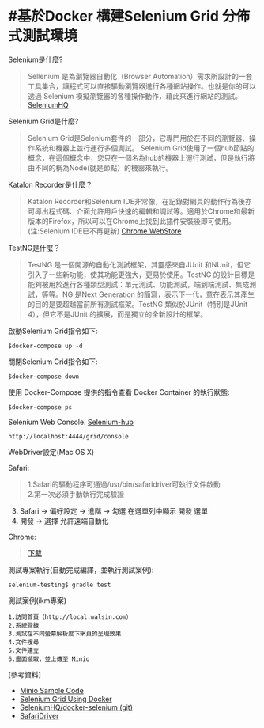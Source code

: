 #基於Docker 構建Selenium Grid 分佈式測試環境
========
Selenium是什麼?

> Sellenium 是為瀏覽器自動化（Browser Automation）需求所設計的一套工具集合，讓程式可以直接驅動瀏覽器進行各種網站操作。也就是你的可以透過 Selenium 模擬瀏覽器的各種操作動作，藉此來進行網站的測試。 [SeleniumHQ](https://www.seleniumhq.org/projects/remote-control/)

Selenium Grid是什麼?

> Selenium Grid是Selenium套件的一部分，它專門用於在不同的瀏覽器、操作系統和機器上並行運行多個測試。
Selenium Grid使用了一個hub節點的概念，在這個概念中，您只在一個名為hub的機器上運行測試，但是執行將由不同的稱為Node(就是節點）的機器來執行。

Katalon Recorder是什麼？

> Katalon  Recorder和Selenium IDE非常像，在記錄對網頁的動作行為後亦可導出程式碼、介面允許用戶快速的編輯和調試等。適用於Chrome和最新版本的Firefox，所以可以在Chrome上找到此插件安裝後即可使用。(注:Selenium IDE已不再更新)	[Chrome WebStore](https://chrome.google.com/webstore/detail/katalon-recorder-selenium/ljdobmomdgdljniojadhoplhkpialdid)

TestNG是什麼？

> TestNG 是一個開源的自動化測試框架，其靈感來自JUnit 和NUnit，但它引入了一些新功能，使其功能更強大，更易於使用。TestNG 的設計目標是能夠被用於進行各種類型測試：單元測試、功能測試，端到端測試、集成測試，等等。NG 是Next Generation 的簡寫，表示下一代，意在表示其產生的目的是要超越當前所有測試框架。TestNG 類似於JUnit（特別是JUnit 4），但它不是JUnit 的擴展，而是獨立的全新設計的框架。

啟動Selenium Grid指令如下:

    $docker-compose up -d

關閉Selenium Grid指令如下:

    $docker-compose down

使用 Docker-Compose 提供的指令查看 Docker Container 的執行狀態:

    $docker-compose ps

Selenium Web Console. [Selenium-hub]( http://localhost:4444/grid/console)

    http://localhost:4444/grid/console      

 WebDriver設定(Mac OS X)

 Safari:
> 1.Safari的驅動程序可通過/usr/bin/safaridriver可執行文件啟動  
 2.第一次必須手動執行完成驗證  
 3. Safari -> 偏好設定 -> 進階 -> 勾選 在選單列中顯示 開發 選單  
 4. 開發 -> 選擇 允許遠端自動化

 Chrome:
> [下載]( https://sites.google.com/a/chromium.org/chromedriver/downloads)  

測試專案執行(自動完成編譯，並執行測試案例):

    selenium-testing$ gradle test

測試案例(ikm專案)

    1.訪問首頁（http://local.walsin.com）
    2.系統登錄
    3.測試在不同螢幕解析度下網頁的呈現效果
    4.文件搜尋
    5.文件建立
    6.畫面擷取，並上傳至 Minio

[參考資料]

-  [Minio Sample Code](https://docs.min.io/docs/java-client-quickstart-guide.html )
-  [Selenium Grid Using Docker](https://medium.com/@amartanwar93/selenium-grid-using-docker-ab66f15c657b )
-  [SeleniumHQ/docker-selenium (git)](https://github.com/SeleniumHQ/docker-selenium)
-  [SafariDriver]( https://webkit.org/blog/6900/webdriver-support-in-safari-10/)  
